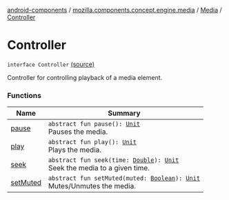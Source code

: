 [android-components](../../../index.md) / [mozilla.components.concept.engine.media](../../index.md) / [Media](../index.md) / [Controller](./index.md)

# Controller

`interface Controller` [(source)](https://github.com/mozilla-mobile/android-components/blob/master/components/concept/engine/src/main/java/mozilla/components/concept/engine/media/Media.kt#L39)

Controller for controlling playback of a media element.

### Functions

| Name | Summary |
|---|---|
| [pause](pause.md) | `abstract fun pause(): `[`Unit`](https://kotlinlang.org/api/latest/jvm/stdlib/kotlin/-unit/index.html)<br>Pauses the media. |
| [play](play.md) | `abstract fun play(): `[`Unit`](https://kotlinlang.org/api/latest/jvm/stdlib/kotlin/-unit/index.html)<br>Plays the media. |
| [seek](seek.md) | `abstract fun seek(time: `[`Double`](https://kotlinlang.org/api/latest/jvm/stdlib/kotlin/-double/index.html)`): `[`Unit`](https://kotlinlang.org/api/latest/jvm/stdlib/kotlin/-unit/index.html)<br>Seek the media to a given time. |
| [setMuted](set-muted.md) | `abstract fun setMuted(muted: `[`Boolean`](https://kotlinlang.org/api/latest/jvm/stdlib/kotlin/-boolean/index.html)`): `[`Unit`](https://kotlinlang.org/api/latest/jvm/stdlib/kotlin/-unit/index.html)<br>Mutes/Unmutes the media. |
